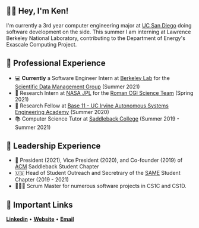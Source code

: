 ## 👋🏼 Hey, I'm Ken! 

I'm currently a 3rd year computer engineering major at [UC San Diego](https://ucsd.edu) doing software development on the side. This summer I am interning at Lawrence Berkeley National Laboratory, contributing to the Department of Energy's Exascale Computing Project.

## 🔷 Professional Experience

*  💻 **Currently** a Software Engineer Intern at [Berkeley Lab](https://www.lbl.gov/) for the [Scientific Data Management Group](https://sdm.lbl.gov/) (Summer 2021)
*  🚀 Research Intern at [NASA JPL](https://www.jpl.nasa.gov) for the [Roman CGI Science Team](https://www.jpl.nasa.gov/missions/the-nancy-grace-roman-space-telescope) (Spring 2021)
*  🐜 Research Fellow at  [Base 11 - UC Irvine Autonomous Systems Engineering Academy](https://www.base11.com/solutions/asea/) (Summer 2020)
*  📚 Computer Science Tutor at [Saddleback College](https://www.saddleback.edu/) (Summer 2019 - Summer 2021)


## 🔶 Leadership Experience

* 💾 President (2021), Vice President (2020), and Co-founder (2019) of [ACM](https://www.acm.org/) Saddleback Student Chapter 
* 🇺🇸 Head of Student Outreach and Secretrary of the [SAME](https://www.same.org/) Student Chapter (2019 - 2021)
* 👨🏽‍💻 Scrum Master for numerous software projects in CS1C and CS1D.


## :link: Important Links
[__Linkedin__](https://www.linkedin.com/in/kencasimiro/) • [__Website__](google.com) • [__Email__](mailto:kennethreyescasimiro@gmail.com)

<!--
**kencasimiro/kencasimiro** is a ✨ _special_ ✨ repository because its `README.md` (this file) appears on your GitHub profile.

Here are some ideas to get you started:

- 🔭 I’m currently working on ...
- 🌱 I’m currently learning ...
- 👯 I’m looking to collaborate on ...
- 🤔 I’m looking for help with ...
- 💬 Ask me about ...
- 📫 How to reach me: ...
- 😄 Pronouns: ...
- ⚡ Fun fact: ...
-->
